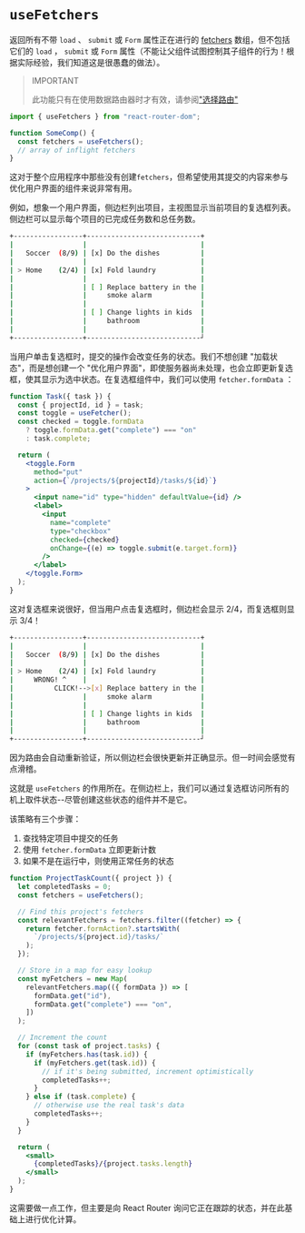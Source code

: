 # `useFetchers`

返回所有不带 `load` 、 `submit` 或 `Form` 属性正在进行的 [fetchers](https://baimingxuan.github.io/react-router6-doc/hooks/use-fetcher) 数组，但不包括它们的 `load` ， `submit` 或 `Form` 属性（不能让父组件试图控制其子组件的行为！根据实际经验，我们知道这是很愚蠢的做法）。

> IMPORTANT
>
> 此功能只有在使用数据路由器时才有效，请参阅["选择路由"](https://baimingxuan.github.io/react-router6-doc/routers/picking-a-router)

```jsx
import { useFetchers } from "react-router-dom";

function SomeComp() {
  const fetchers = useFetchers();
  // array of inflight fetchers
}
```

这对于整个应用程序中那些没有创建`fetchers`，但希望使用其提交的内容来参与优化用户界面的组件来说非常有用。

例如，想象一个用户界面，侧边栏列出项目，主视图显示当前项目的复选框列表。侧边栏可以显示每个项目的已完成任务数和总任务数。

```sh
+-----------------+----------------------------+
|                 |                            |
|   Soccer  (8/9) | [x] Do the dishes          |
|                 |                            |
| > Home    (2/4) | [x] Fold laundry           |
|                 |                            |
|                 | [ ] Replace battery in the |
|                 |     smoke alarm            |
|                 |                            |
|                 | [ ] Change lights in kids  |
|                 |     bathroom               |
|                 |                            |
+-----------------+----------------------------┘
```

当用户单击复选框时，提交的操作会改变任务的状态。我们不想创建 "加载状态"，而是想创建一个 "优化用户界面"，即使服务器尚未处理，也会立即更新复选框，使其显示为选中状态。在复选框组件中，我们可以使用 `fetcher.formData` ：

```jsx
function Task({ task }) {
  const { projectId, id } = task;
  const toggle = useFetcher();
  const checked = toggle.formData
    ? toggle.formData.get("complete") === "on"
    : task.complete;

  return (
    <toggle.Form
      method="put"
      action={`/projects/${projectId}/tasks/${id}`}
    >
      <input name="id" type="hidden" defaultValue={id} />
      <label>
        <input
          name="complete"
          type="checkbox"
          checked={checked}
          onChange={(e) => toggle.submit(e.target.form)}
        />
      </label>
    </toggle.Form>
  );
}
```

这对复选框来说很好，但当用户点击复选框时，侧边栏会显示 2/4，而复选框则显示 3/4！

```sh
+-----------------+----------------------------+
|                 |                            |
|   Soccer  (8/9) | [x] Do the dishes          |
|                 |                            |
| > Home    (2/4) | [x] Fold laundry           |
|     WRONG! ^    |                            |
|          CLICK!-->[x] Replace battery in the |
|                 |     smoke alarm            |
|                 |                            |
|                 | [ ] Change lights in kids  |
|                 |     bathroom               |
|                 |                            |
+-----------------+----------------------------┘
```

因为路由会自动重新验证，所以侧边栏会很快更新并正确显示。但一时间会感觉有点滑稽。

这就是 `useFetchers` 的作用所在。在侧边栏上，我们可以通过复选框访问所有的机上取件状态--尽管创建这些状态的组件并不是它。

该策略有三个步骤：

1. 查找特定项目中提交的任务
2. 使用 `fetcher.formData` 立即更新计数
3. 如果不是在运行中，则使用正常任务的状态

```jsx
function ProjectTaskCount({ project }) {
  let completedTasks = 0;
  const fetchers = useFetchers();

  // Find this project's fetchers
  const relevantFetchers = fetchers.filter((fetcher) => {
    return fetcher.formAction?.startsWith(
      `/projects/${project.id}/tasks/`
    );
  });

  // Store in a map for easy lookup
  const myFetchers = new Map(
    relevantFetchers.map(({ formData }) => [
      formData.get("id"),
      formData.get("complete") === "on",
    ])
  );

  // Increment the count
  for (const task of project.tasks) {
    if (myFetchers.has(task.id)) {
      if (myFetchers.get(task.id)) {
        // if it's being submitted, increment optimistically
        completedTasks++;
      }
    } else if (task.complete) {
      // otherwise use the real task's data
      completedTasks++;
    }
  }

  return (
    <small>
      {completedTasks}/{project.tasks.length}
    </small>
  );
}
```

这需要做一点工作，但主要是向 React Router 询问它正在跟踪的状态，并在此基础上进行优化计算。